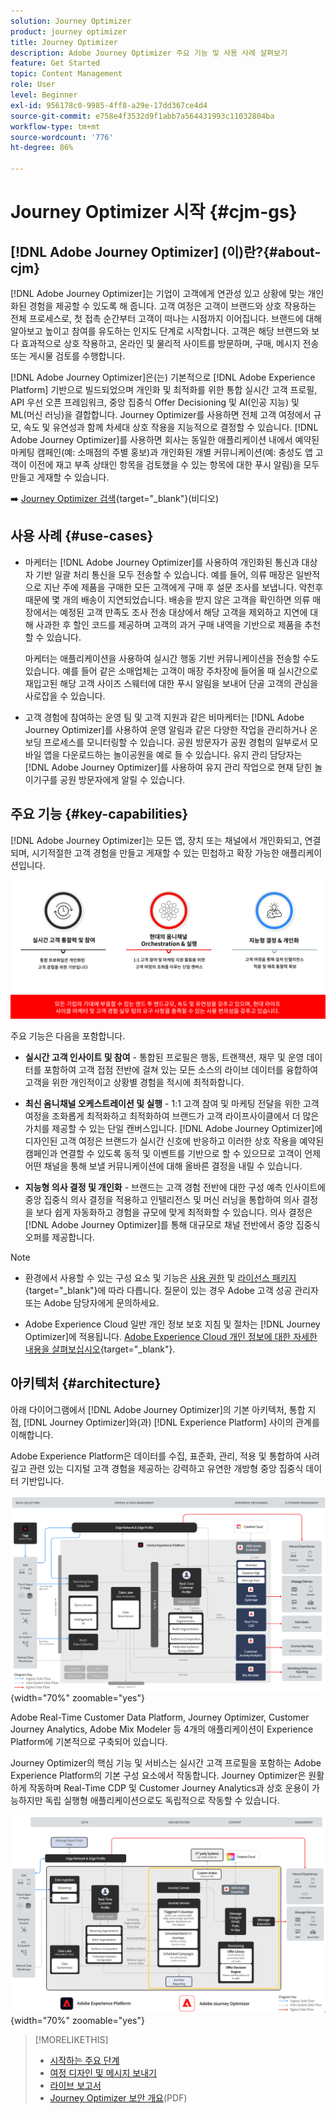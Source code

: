 ```yaml
---
solution: Journey Optimizer
product: journey optimizer
title: Journey Optimizer
description: Adobe Journey Optimizer 주요 기능 및 사용 사례 살펴보기
feature: Get Started
topic: Content Management
role: User
level: Beginner
exl-id: 956178c0-9985-4ff8-a29e-17dd367ce4d4
source-git-commit: e758e4f3532d9f1abb7a564431993c11032804ba
workflow-type: tm+mt
source-wordcount: '776'
ht-degree: 86%

---
```


# Journey Optimizer 시작 {#cjm-gs}

## [!DNL Adobe Journey Optimizer] (이)란?{#about-cjm}

[!DNL Adobe Journey Optimizer]는 기업이 고객에게 연관성 있고 상황에 맞는 개인화된 경험을 제공할 수 있도록 해 줍니다. 고객 여정은 고객이 브랜드와 상호 작용하는 전체 프로세스로, 첫 접촉 순간부터 고객이 떠나는 시점까지 이어집니다. 브랜드에 대해 알아보고 높이고 참여를 유도하는 인지도 단계로 시작합니다. 고객은 해당 브랜드와 보다 효과적으로 상호 작용하고, 온라인 및 물리적 사이트를 방문하며, 구매, 메시지 전송 또는 게시물 검토를 수행합니다.

[!DNL Adobe Journey Optimizer]은(는) 기본적으로 [!DNL Adobe Experience Platform] 기반으로 빌드되었으며 개인화 및 최적화를 위한 통합 실시간 고객 프로필, API 우선 오픈 프레임워크, 중앙 집중식 Offer Decisioning 및 AI(인공 지능) 및 ML(머신 러닝)을 결합합니다. Journey Optimizer를 사용하면 전체 고객 여정에서 규모, 속도 및 유연성과 함께 차세대 상호 작용을 지능적으로 결정할 수 있습니다. [!DNL Adobe Journey Optimizer]를 사용하면 회사는 동일한 애플리케이션 내에서 예약된 마케팅 캠페인(예: 소매점의 주별 홍보)과 개인화된 개별 커뮤니케이션(예: 충성도 앱 고객이 이전에 재고 부족 상태인 항목을 검토했을 수 있는 항목에 대한 푸시 알림)을 모두 만들고 게재할 수 있습니다.

➡️ [Journey Optimizer 검색](https://experienceleague.adobe.com/docs/journey-optimizer-learn/tutorials/introduction-to-journey-optimizer/introduction.html?lang=ko){target="_blank"}(비디오)


<!-- Use [!DNL Adobe Journey Optimizer] to build multi-step customer journeys that initiate a sequence of interactions, offers, and messages across channels in real time. This approach ensures customers are engaged at the optimal moments based on their actions and relevant business signals. Learn how to build journeys in [this section](../building-journeys/journey-gs.md).

You can also create audience-based campaigns to send messages.-->


## 사용 사례 {#use-cases}

* 마케터는 [!DNL Adobe Journey Optimizer]를 사용하여 개인화된 통신과 대상자 기반 일괄 처리 통신을 모두 전송할 수 있습니다. 예를 들어, 의류 매장은 일반적으로 지난 주에 제품을 구매한 모든 고객에게 구매 후 설문 조사를 보냅니다. 악천후 때문에 몇 개의 배송이 지연되었습니다. 배송을 받지 않은 고객을 확인하면 의류 매장에서는 예정된 고객 만족도 조사 전송 대상에서 해당 고객을 제외하고 지연에 대해 사과한 후 할인 코드를 제공하며 고객의 과거 구매 내역을 기반으로 제품을 추천할 수 있습니다.

  마케터는 애플리케이션을 사용하여 실시간 행동 기반 커뮤니케이션을 전송할 수도 있습니다. 예를 들어 같은 소매업체는 고객이 매장 주차장에 들어올 때 실시간으로 재입고된 해당 고객 사이즈 스웨터에 대한 푸시 알림을 보내어 단골 고객의 관심을 사로잡을 수 있습니다.

* 고객 경험에 참여하는 운영 팀 및 고객 지원과 같은 비마케터는 [!DNL Adobe Journey Optimizer]를 사용하여 운영 알림과 같은 다양한 작업을 관리하거나 온보딩 프로세스를 모니터링할 수 있습니다. 공원 방문자가 공원 경험의 일부로서 모바일 앱을 다운로드하는 놀이공원을 예로 들 수 있습니다. 유지 관리 담당자는 [!DNL Adobe Journey Optimizer]를 사용하여 유지 관리 작업으로 현재 닫힌 놀이기구를 공원 방문자에게 알릴 수 있습니다.

## 주요 기능 {#key-capabilities}

[!DNL Adobe Journey Optimizer]는 모든 앱, 장치 또는 채널에서 개인화되고, 연결되며, 시기적절한 고객 경험을 만들고 게재할 수 있는 민첩하고 확장 가능한 애플리케이션입니다.

![](assets/ajo-capabilities.png)

주요 기능은 다음을 포함합니다.

* **실시간 고객 인사이트 및 참여** - 통합된 프로필은 행동, 트랜잭션, 재무 및 운영 데이터를 포함하여 고객 접점 전반에 걸쳐 있는 모든 소스의 라이브 데이터를 융합하여 고객을 위한 개인적이고 상황별 경험을 적시에 최적화합니다.

* **최신 옴니채널 오케스트레이션 및 실행** - 1:1 고객 참여 및 마케팅 전달을 위한 고객 여정을 조화롭게 최적화하고 최적화하여 브랜드가 고객 라이프사이클에서 더 많은 가치를 제공할 수 있는 단일 캔버스입니다. [!DNL Adobe Journey Optimizer]에 디자인된 고객 여정은 브랜드가 실시간 신호에 반응하고 이러한 상호 작용을 예약된 캠페인과 연결할 수 있도록 동적 및 이벤트를 기반으로 할 수 있으므로 고객이 언제 어떤 채널을 통해 보낼 커뮤니케이션에 대해 올바른 결정을 내릴 수 있습니다.

* **지능형 의사 결정 및 개인화** - 브랜드는 고객 경험 전반에 대한 구성 예측 인사이트에 중앙 집중식 의사 결정을 적용하고 인텔리전스 및 머신 러닝을 통합하여 의사 결정을 보다 쉽게 자동화하고 경험을 규모에 맞게 최적화할 수 있습니다. 의사 결정은 [!DNL Adobe Journey Optimizer]를 통해 대규모로 채널 전반에서 중앙 집중식 오퍼를 제공합니다.


>[!NOTE]
>
>* 환경에서 사용할 수 있는 구성 요소 및 기능은 [사용 권한](../administration/permissions.md) 및 [라이선스 패키지](https://helpx.adobe.com/kr/legal/product-descriptions/adobe-journey-optimizer.html){target="_blank"}에 따라 다릅니다. 질문이 있는 경우 Adobe 고객 성공 관리자 또는 Adobe 담당자에게 문의하세요.
>
>* Adobe Experience Cloud 일반 개인 정보 보호 지침 및 절차는 [!DNL Journey Optimizer]에 적용됩니다. [Adobe Experience Cloud 개인 정보에 대한 자세한 내용을 살펴보십시오](https://www.adobe.com/kr/privacy/experience-cloud.html){target="_blank"}.




## 아키텍처 {#architecture}

아래 다이어그램에서 [!DNL Adobe Journey Optimizer]의 기본 아키텍처, 통합 지점, [!DNL Journey Optimizer]와(과) [!DNL Experience Platform] 사이의 관계를 이해합니다.

Adobe Experience Platform은 데이터를 수집, 표준화, 관리, 적용 및 통합하여 사려 깊고 관련 있는 디지털 고객 경험을 제공하는 강력하고 유연한 개방형 중앙 집중식 데이터 기반입니다.

![](assets/ajo-aep-architecture-diagram.png){width="70%" zoomable="yes"}

Adobe Real-Time Customer Data Platform, Journey Optimizer, Customer Journey Analytics, Adobe Mix Modeler 등 4개의 애플리케이션이 Experience Platform에 기본적으로 구축되어 있습니다.

Journey Optimizer의 핵심 기능 및 서비스는 실시간 고객 프로필을 포함하는 Adobe Experience Platform의 기본 구성 요소에서 작동합니다. Journey Optimizer은 원활하게 작동하며 Real-Time CDP 및 Customer Journey Analytics과 상호 운용이 가능하지만 독립 실행형 애플리케이션으로도 독립적으로 작동할 수 있습니다.

![](assets/ajo-architecture-diagram.png){width="70%" zoomable="yes"}



>[!MORELIKETHIS]
>
>* [시작하는 주요 단계](quick-start.md)
>* [여정 디자인 및 메시지 보내기](../building-journeys/journey-gs.md)
>* [라이브 보고서](../reports/live-report.md)
>* [Journey Optimizer 보안 개요](https://www.adobe.com/content/dam/cc/en/security/pdfs/AJO_SecurityOverview.pdf)&#x200B;(PDF)
